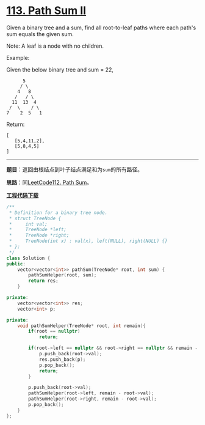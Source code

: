 # [113. Path Sum II](https://leetcode.com/problems/path-sum-ii/)

Given a binary tree and a sum, find all root-to-leaf paths where each path's sum equals the given sum.

Note: A leaf is a node with no children.

Example:

Given the below binary tree and sum = 22,

          5
         / \
        4   8
       /   / \
      11  13  4
     /  \    / \
    7    2  5   1

Return:

    [
       [5,4,11,2],
       [5,8,4,5]
    ]

-----

**题目**：返回由根结点到叶子结点满足和为`sum`的所有路径。

**思路**：同[LeetCode112. Path Sum](https://blog.csdn.net/grllery/article/details/88902215)。

[**工程代码下载**](https://github.com/shenkh/leetcode)

```cpp
/**
 * Definition for a binary tree node.
 * struct TreeNode {
 *     int val;
 *     TreeNode *left;
 *     TreeNode *right;
 *     TreeNode(int x) : val(x), left(NULL), right(NULL) {}
 * };
 */
class Solution {
public:
    vector<vector<int>> pathSum(TreeNode* root, int sum) {
        pathSumHelper(root, sum);
        return res;
    }

private:
    vector<vector<int>> res;
    vector<int> p;

private:
    void pathSumHelper(TreeNode* root, int remain){
        if(root == nullptr)
            return;

        if(root->left == nullptr && root->right == nullptr && remain - root->val == 0){
            p.push_back(root->val);
            res.push_back(p);
            p.pop_back();
            return;
        }

        p.push_back(root->val);
        pathSumHelper(root->left, remain - root->val);
        pathSumHelper(root->right, remain - root->val);
        p.pop_back();
    }
};
```

